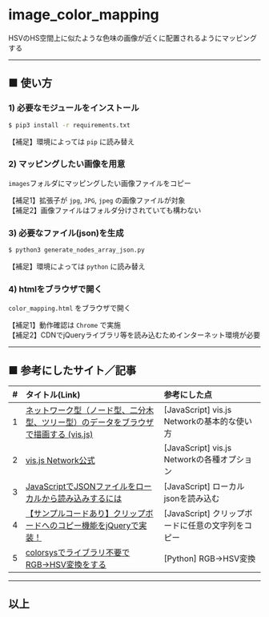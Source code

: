 # image_color_mapping

HSVのHS空間上に似たような色味の画像が近くに配置されるようにマッピングする

----
## ■ 使い方

### 1) 必要なモジュールをインストール

```bash
$ pip3 install -r requirements.txt
```

【補足】環境によっては `pip` に読み替え

### 2) マッピングしたい画像を用意

`images`フォルダにマッピングしたい画像ファイルをコピー

【補足1】拡張子が `jpg`, `JPG`, `jpeg` の画像ファイルが対象  
【補足2】画像ファイルはフォルダ分けされていても構わない

### 3) 必要なファイル(json)を生成

```bash
$ python3 generate_nodes_array_json.py
```

【補足】環境によっては `python` に読み替え

### 4) htmlをブラウザで開く

`color_mapping.html` をブラウザで開く

【補足1】動作確認は `Chrome` で実施  
【補足2】CDNでjQueryライブラリ等を読み込むためインターネット環境が必要

----
## ■ 参考にしたサイト／記事

| # | タイトル(Link) | 参考にした点 |
|:-:|:--|:--|
| 1 | [ネットワーク型（ノード型、二分木型、ツリー型）のデータをブラウザで描画する (vis.js)](https://qiita.com/oyahiroki/items/16d883d8a6d45ec03d68) | [JavaScript] vis.js Networkの基本的な使い方 |
| 2 | [vis.js Network公式](https://visjs.github.io/vis-network/docs/network/) | [JavaScript] vis.js Networkの各種オプション |
| 3 | [JavaScriptでJSONファイルをローカルから読み込みするには](https://pisuke-code.com/javascript-load-local-json-file/) | [JavaScript] ローカルjsonを読み込む |
| 4 | [【サンプルコードあり】クリップボードへのコピー機能をjQueryで実装！](https://ungifted.tech/blog/copy-to-clipboard/) | [JavaScript] クリップボードに任意の文字列をコピー |
| 5 | [colorsysでライブラリ不要でRGB→HSV変換をする](https://blog.shikoan.com/colorsys/) | [Python] RGB→HSV変換 |

----
## 以上
